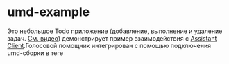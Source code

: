 # umd-example

Это небольшое Todo приложение (добавление, выполнение и удаление задач. [См. видео](https://youtu.be/P-o2rwHhARo)) демонстрирует пример взаимодействия с [Assistant Client](https://github.com/sberdevices/assistant-client).Голосовой помощник интегрирован с помощью подключения umd-сборки в теге <script>.
Для работы необходимо [создать проект в "SmartApp Code" и смартап в "SmartApp Studio"](https://github.com/sberdevices/todo-canvas-app-backend), сгенерировать token и запустить проект.

## Запуск приложения:

1. Идём на страницу SmartApp Studio ([ссылка](https://smartapp-studio.sberdevices.ru/));
1. В меню пользователя (правый верхний угол) выбираем "Настройки профиля";
1. Нажимаем "Auth Token";
1. Нажимаем "Обновить ключ";
1. Нажимаем "Скопировать ключ" (сейчас token в буфере);
1. Указываем токен (предыдущий пункт) и имя проекта (из "SmartApp Studio") в переменных token и initPhrase соответственно;
1. Открываем index.html в браузере.
